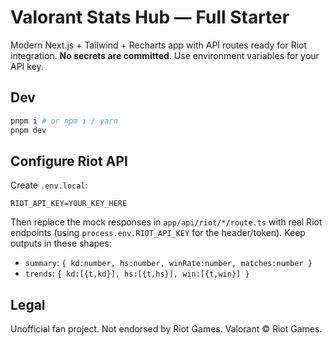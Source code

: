 # Valorant Stats Hub — Full Starter

Modern Next.js + Tailwind + Recharts app with API routes ready for Riot integration.
**No secrets are committed**. Use environment variables for your API key.

## Dev

```bash
pnpm i # or npm i / yarn
pnpm dev
```

## Configure Riot API

Create `.env.local`:

```
RIOT_API_KEY=YOUR_KEY_HERE
```

Then replace the mock responses in `app/api/riot/*/route.ts` with real Riot endpoints
(using `process.env.RIOT_API_KEY` for the header/token). Keep outputs in these shapes:
- `summary`: `{ kd:number, hs:number, winRate:number, matches:number }`
- `trends`: `{ kd:[{t,kd}], hs:[{t,hs}], win:[{t,win}] }`

## Legal

Unofficial fan project. Not endorsed by Riot Games. Valorant © Riot Games.
